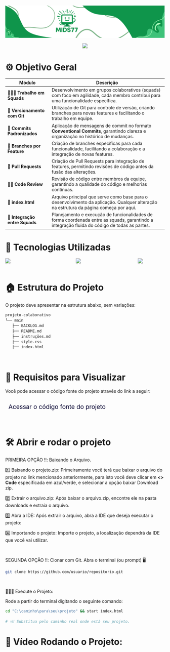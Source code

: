 
<p align="center">
<img src="/assets/MIDS-77.svg" alt="LOGO DA MIDS " style="width: 100%; max-width: 100%; height: 500;" />
</p>

<p align="center">
<img loading="lazy" src="http://img.shields.io/static/v1?label=STATUS&message=EM_DESENVOLVIMENTO&color=GREEN&style=for-the-badge"/>
</p>


# ⚙️ Objetivo Geral

| Módulo                          | Descrição                                                                                                                                    |
| ------------------------------- | -------------------------------------------------------------------------------------------------------------------------------------------- |
| 🧑‍🤝‍🧑 **Trabalho em Squads** | Desenvolvimento em grupos colaborativos (squads) com foco em agilidade, cada membro contribui para uma funcionalidade específica.            |
| 🔀 **Versionamento com Git**    | Utilização de Git para controle de versão, criando branches para novas features e facilitando o trabalho em equipe.                          |
| 📝 **Commits Padronizados**     | Aplicação de mensagens de commit no formato **Conventional Commits**, garantindo clareza e organização no histórico de mudanças.             |
| 🧭 **Branches por Feature**     | Criação de branches específicas para cada funcionalidade, facilitando a colaboração e a integração de novas features.                        |
| 🔄 **Pull Requests**            | Criação de Pull Requests para integração de features, permitindo revisões de código antes da fusão das alterações.                           |
| 🕵️‍♂️ **Code Review**          | Revisão de código entre membros da equipe, garantindo a qualidade do código e melhorias contínuas.                                           |
| 📑 **index.html**               | Arquivo principal que serve como base para o desenvolvimento da aplicação. Qualquer alteração na estrutura da página começa por aqui.        |
| 📂 **Integração entre Squads**  | Planejamento e execução de funcionalidades de forma coordenada entre as squads, garantindo a integração fluida do código de todas as partes. |

# 👾 Tecnologias Utilizadas

<div style="display: flex; justify-content: space-between; gap: 10px;">
  <img loading="lazy" src="https://img.shields.io/badge/%20GITHUB-43c45e?style=for-the-badge&logo=" style="width: 131px;"/>
  <img loading="lazy" src="https://img.shields.io/badge/%20HTML-7cb588?style=for-the-badge&logo=" style="width: 104px;"/>
  <img loading="lazy" src="https://img.shields.io/badge/%20CSS-0f954b?style=for-the-badge&logo=" style="width: 85px;"/>

</div>

<br>

# 🏠 Estrutura do Projeto

O projeto deve apresentar na estrutura abaixo, sem variações:

```bash
projeto-colaborativo
└── main
   ├── BACKLOG.md
   ├── README.md
   ├── instruções.md
   ├── style.css
   ├── index.html

```
<br>


# 🧾 Requisitos para Visualizar

Você pode acessar o código fonte do projeto através do link a seguir:<a href="https://github.com/MIDS-77/projeto-colaborativo" style="font-size: 23px; margin-top: 10px; padding: 10px; text-decoration: none; color: rgb(3, 0, 46); display: block;">
<sub>Acessar o código fonte do projeto</sub>
</a> 

<br>


# 🛠️ Abrir e rodar o projeto

PRIMEIRA OPÇÃO ‼️: Baixando o Arquivo.

1️⃣ Baixando o projeto.zip: Primeiramente você terá que baixar o arquivo do projeto no link mencionado anteriormente, para isto você deve clicar em **<> Code** especificada em azul/verde, e selecionar a opção baixar Download zip.

2️⃣ Extrair o arquivo.zip: Após baixar o arquivo.zip, encontre ele na pasta downloads e extraia o arquivo.

3️⃣ Abra a IDE: Após extrair o arquivo, abra a IDE que deseja executar o projeto:

4️⃣ Importando o projeto: Importe o projeto, a localização dependrá da IDE que você vai utilizar.

<br>

SEGUNDA OPÇÃO ‼️: Clonar com Git.
Abra o terminal (ou prompt) 🖥️

```bash
git clone https://github.com/usuario/repositorio.git
```


<br>


🏃‍♂️📂 Execute o Projeto:

Rode a partir do terminal digitando o seguinte comando:

```bash
cd "C:\caminho\para\seu\projeto" && start index.html

# ⬆️‼️ Substitua pelo caminho real onde está seu projeto.

```




# 🎥 Vídeo Rodando o Projeto:



